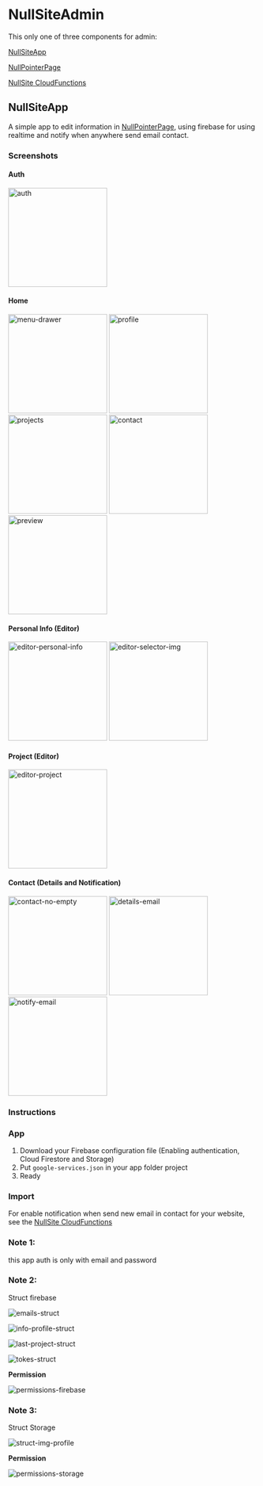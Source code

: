 # NullSiteAdmin

This only one of three components for admin:

<p>
  <a href="https://github.com/Hcnc100/NullSiteApp" target="_blank">NullSiteApp</a>
</p>
<p>
  <a href="https://github.com/Hcnc100/NullPointerPage" target="_blank">NullPointerPage</a>
</p>
<p>
  <a href="https://github.com/Hcnc100/NullSiteApp" target="_blank">NullSite CloudFunctions</a>
</p>

## NullSiteApp

A simple app to edit information in <a href="https://nullpointer-716ae.web.app" target="_blank">
NullPointerPage</a>, using firebase for using realtime and notify when anywhere send email contact.

### Screenshots

#### Auth

<p>
  <img src="https://i.imgur.com/cGDY5Dl.png" alt="auth" width="200"/>
</p>

#### Home

<p>
  <img src="https://i.imgur.com/F5daPlQ.png" alt="menu-drawer" width="200"/>
  <img src="https://i.imgur.com/W9p43hz.png" alt="profile" width="200"/>
  <img src="https://i.imgur.com/oepitmt.png" alt="projects" width="200"/>
  <img src="https://i.imgur.com/9hT8Nil.png" alt="contact" width="200"/>
  <img src="https://i.imgur.com/IbICxDN.png" alt="preview" width="200"/>
</p>

#### Personal Info (Editor)

<p>
  <img src="https://i.imgur.com/KOqtn2U.png" alt="editor-personal-info" width="200"/>
  <img src="https://i.imgur.com/oWIzk19.png" alt="editor-selector-img" width="200"/>
</p>

#### Project (Editor)

<p>
  <img src="https://i.imgur.com/4qRWnnV.png" alt="editor-project" width="200"/>
</p>

#### Contact (Details and Notification)

<p>
  <img src="https://i.imgur.com/jYmZVgy.png" alt="contact-no-empty" width="200"/>
  <img src="https://i.imgur.com/mpsMBr6.png" alt="details-email" width="200"/>
  <img src="https://i.imgur.com/A6I0ZB6.png" alt="notify-email" width="200"/>
</p>

### Instructions

### App

1. Download your Firebase configuration file (Enabling authentication, Cloud Firestore and Storage)
2. Put `google-services.json` in your app folder project
3. Ready

### Import

For enable notification when send new email in contact for your website, see
the <a href="https://github.com/Hcnc100/NullSiteApp" target="_blank">NullSite CloudFunctions</a>

### Note 1:

this app auth is only with email and password

### Note 2:

Struct firebase

<p>
    <img src="https://i.imgur.com/LrZbng8.png" alt="emails-struct"/>
</p>

<p>
    <img src="https://i.imgur.com/T9lntXH.png" alt="info-profile-struct"/>
</p>

<p>
    <img src="https://i.imgur.com/79byDuI.png" alt="last-project-struct"/>
</p>

<p>
    <img src="https://i.imgur.com/rSas1Oa.png" alt="tokes-struct"/>
</p>

**Permission**

<p>
    <img src="https://i.imgur.com/gByFaO8.png" alt="permissions-firebase"/>
</p>

### Note 3:

Struct Storage

<p>
    <img src="https://i.imgur.com/nk9dsmf.png" alt="struct-img-profile"/>
</p>

**Permission**

<p>
    <img src="https://i.imgur.com/efoNkXU.png" alt="permissions-storage"/>
</p>
